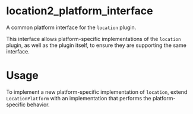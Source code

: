 # location2_platform_interface

A common platform interface for the `location` plugin.

This interface allows platform-specific implementations of the `location` plugin, as well as the plugin itself, to ensure they are supporting the same interface.

# Usage

To implement a new platform-specific implementation of `location`, extend `LocationPlatform` with an implementation that performs the platform-specific behavior.
